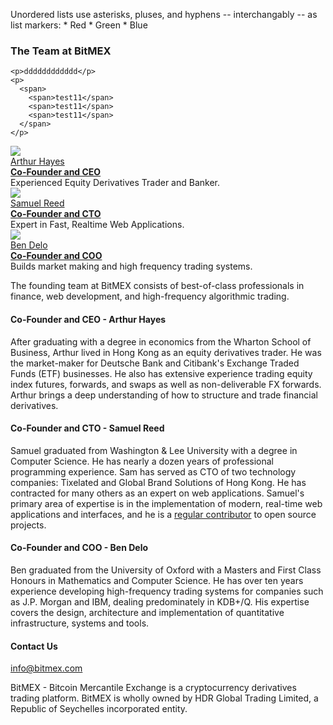 Unordered lists use asterisks, pluses, and hyphens -- interchangably
-- as list markers:
    *   Red
    *   Green
    *   Blue


### The Team at BitMEX

    <p>dddddddddddd</p>
    <p>
      <span>
        <span>test11</span>
        <span>test11</span>
        <span>test11</span>
      </span>
    </p>

<div class="founders row">
  <div class="founder-outer col-md-4 col-xs-12">
    <img src="/img/static/arthur-photo.jpg" />
    <div class="name"><a href="https://www.linkedin.com/profile/view?id=6955113">Arthur Hayes</a></div>
    <div class="well">
      <b><u>Co-Founder and CEO</b></u><br />
      Experienced Equity Derivatives Trader and Banker.
    </div>
  </div>

  <div class="founder-outer col-md-4 col-xs-12">
    <img src="/img/static/sam-photo.jpg" />
    <div class="name"><a href="https://www.linkedin.com/profile/view?id=161504866">Samuel Reed</a></div>
    <div class="well">
      <b><u>Co-Founder and CTO</b></u><br />
      Expert in Fast, Realtime Web Applications.
    </div>
  </div>

  <div class="founder-outer col-md-4 col-xs-12">
    <img src="/img/static/ben-photo.jpg" />
    <div class="name"><a href="https://hk.linkedin.com/in/bendelo">Ben Delo</a></div>
    <div class="well">
      <b><u>Co-Founder and COO</b></u><br />
      Builds market making and high frequency trading systems.
    </div>
  </div>
</div>

The founding team at BitMEX consists of best-of-class professionals in finance, web development, and high-frequency
algorithmic trading.

#### Co-Founder and CEO - Arthur Hayes

After graduating with a degree in economics from the Wharton School of Business, Arthur lived in Hong Kong as
an equity derivatives trader. He was the market-maker for Deutsche Bank and Citibank's Exchange Traded Funds (ETF)
businesses. He also has extensive experience trading equity index futures, forwards, and swaps as well as
non-deliverable FX forwards. Arthur brings a deep understanding of how to structure and trade financial derivatives.

#### Co-Founder and CTO - Samuel Reed

Samuel graduated from Washington & Lee University with a degree in Computer Science. He has nearly a dozen years of
professional programming experience. Sam has served as CTO of two technology companies: Tixelated and Global Brand
Solutions of Hong Kong. He has contracted for many others as an expert on web applications. Samuel's primary area of
expertise is in the implementation of modern, real-time web applications and interfaces, and he is a
[regular contributor](https://www.github.com/STRML) to open source projects.

#### Co-Founder and COO - Ben Delo

Ben graduated from the University of Oxford with a Masters and First Class Honours in Mathematics and Computer Science. He has over ten years experience developing high-frequency trading systems for companies such as J.P. Morgan and IBM, dealing predominately in KDB+/Q. His expertise covers the design, architecture and implementation of quantitative infrastructure, systems and tools.


#### Contact Us

[info@bitmex.com](mailto:info@bitmex.com)

BitMEX - Bitcoin Mercantile Exchange is a cryptocurrency derivatives trading platform. BitMEX is wholly owned by HDR Global Trading Limited, a Republic of Seychelles incorporated entity.

